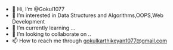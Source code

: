 - 👋 Hi, I’m @Gokul1077
- 👀 I’m interested in Data Structures and Algorithms,OOPS,Web Development 
- 🌱 I’m currently learning ...
- 💞️ I’m looking to collaborate on ..
- 📫 How to reach me through gokulkarthikeyan1077@gmail.com

<!---
Gokul1077/Gokul1077 is a ✨ special ✨ repository because its `README.md` (this file) appears on your GitHub profile.
You can click the Preview link to take a look at your changes.
--->
